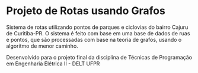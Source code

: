 # Projeto de Rotas usando Grafos
Sistema de rotas utilizando pontos de parques e ciclovias do bairro Cajuru de Curitiba-PR. O sistema é feito com base em uma base de dados de ruas e pontos, que são processadas com base na teoria de grafos, usando o algoritmo de menor caminho.

Desenvolvido para o projeto final da disciplina de Técnicas de Programação em Engenharia Elétrica II - DELT UFPR
